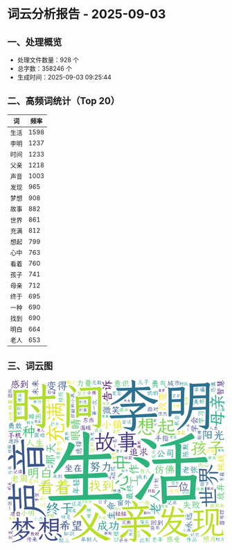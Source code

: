 # 词云分析报告 - 2025-09-03

## 一、处理概览
- 处理文件数量：928 个
- 总字数：358246 个
- 生成时间：2025-09-03 09:25:44

## 二、高频词统计（Top 20）
| 词 | 频率 |
|----|----|
| 生活 | 1598 |
| 李明 | 1237 |
| 时间 | 1233 |
| 父亲 | 1218 |
| 声音 | 1003 |
| 发现 | 965 |
| 梦想 | 908 |
| 故事 | 882 |
| 世界 | 861 |
| 充满 | 812 |
| 想起 | 799 |
| 心中 | 763 |
| 看着 | 760 |
| 孩子 | 741 |
| 母亲 | 712 |
| 终于 | 695 |
| 一种 | 690 |
| 找到 | 690 |
| 明白 | 664 |
| 老人 | 653 |


## 三、词云图
![词云图](../images/wordcloud_20250903.png)

